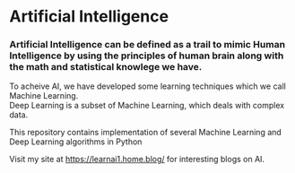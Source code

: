 # Artificial Intelligence
### Artificial Intelligence can be defined as a trail to mimic Human Intelligence by using the principles of human brain along with the math and statistical knowlege we have.  
To acheive AI, we have developed some learning techniques which we call Machine Learning.  
Deep Learning is a subset of Machine Learning, which deals with complex data.  
  
This repository contains implementation of several Machine Learning and Deep Learning algorithms in Python

Visit my site at https://learnai1.home.blog/ for interesting blogs on AI.
